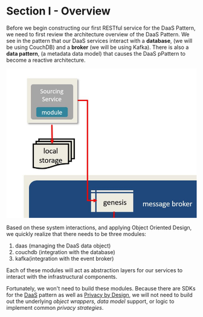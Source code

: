 # Section I - Overview

Before we begin constructing our first RESTful service for the DaaS Pattern, we need to first review the architecture overview of the DaaS Pattern. We see in the pattern that our DaaS services interact with a **database**, \(we will be using CouchDB\) and a **broker** \(we will be using Kafka\). There is also a **data pattern**, \(a metadata data model\) that causes the DaaS pPattern to become a reactive architecture.

![](../.gitbook/assets/overview-02.jpg)

Based on these system interactions, and applying Object Oriented Design, we quickly realize that there needs to be three modules:

1. daas \(managing the DaaS data object\)
2. couchdb \(integration with the database\)
3. kafka\(integration with the event broker\)

Each of these modules will act as abstraction layers for our services to interact with the infrastructural components.

Fortunately, we won't need to build these modules. Because there are SDKs for the [DaaS](https://crates.io/crates/daas) pattern as well as [Privacy by Design](https://crates.io/crates/pbd), we will not need to build out the underlying _object wrappers,_ _data model_ support, or logic to implement common _privacy strategies_.

